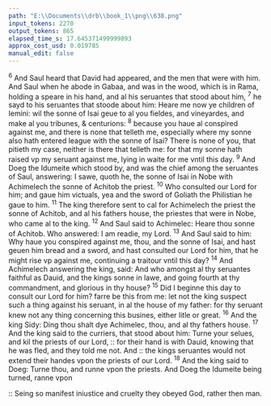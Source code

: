 ```yaml
---
path: "E:\\Documents\\drb\\book_1\\png\\638.png"
input_tokens: 2270
output_tokens: 865
elapsed_time_s: 17.645371499999893
approx_cost_usd: 0.019785
manual_edit: false
---
```

<sup>6</sup> And Saul heard that David had appeared, and the men that were with him. And Saul when he abode in Gabaa, and was in the wood, which is in Rama, holding a speare in his hand, and al his seruantes that stood about him, <sup>7</sup> he sayd to his seruantes that stoode about him: Heare me now ye children of Iemini: wil the sonne of Isai geue to al you fieldes, and vineyardes, and make al you tribunes, & centurions: <sup>8</sup> because you haue al conspired against me, and there is none that telleth me, especially where my sonne also hath entered league with the sonne of Isai? There is none of you, that pitieth my case, neither is there that telleth me: for that my sonne hath raised vp my seruant against me, lying in waite for me vntil this day. <sup>9</sup> And Doeg the Idumeite which stood by, and was the chief among the seruantes of Saul, answering: I sawe, quoth he, the sonne of Isai in Nobe with Achimelech the sonne of Achitob the priest. <sup>10</sup> Who consulted our Lord for him; and gaue him victuals, yea and the sword of Goliath the Philistian he gaue to him. <sup>11</sup> The king therefore sent to cal for Achimelech the priest the sonne of Achitob, and al his fathers house, the priestes that were in Nobe, who came al to the king. <sup>12</sup> And Saul said to Achimelec: Heare thou sonne of Achitob. Who answered: I am readie, my Lord. <sup>13</sup> And Saul said to him: Why haue you conspired against me, thou, and the sonne of Isai, and hast geuen him bread and a sword, and hast consulted our Lord for him, that he might rise vp against me, continuing a traitour vntil this day? <sup>14</sup> And Achimelech answering the king, said: And who amongst al thy seruantes faithful as Dauid, and the kings sonne in lawe, and going fourth at thy commandment, and glorious in thy house? <sup>15</sup> Did I beginne this day to consult our Lord for him? farre be this from me: let not the king suspect such a thing against his seruant, in al the house of my father: for thy seruant knew not any thing concerning this busines, either litle or great. <sup>16</sup> And the king Sidy: Ding thou shalt dye Achimelec, thou, and al thy fathers house. <sup>17</sup> And the king said to the curriers, that stood about him: Turne your selues, and kil the priests of our Lord, :: for their hand is with Dauid, knowing that he was fled, and they told me not. And :: the kings seruantes would not extend their handes vpon the priests of our Lord. <sup>18</sup> And the king said to Doeg: Turne thou, and runne vpon the priests. And Doeg the Idumeite being turned, ranne vpon

[^1]: Saul vnially condemning Dauid, condemned also al those that iustified him.

<aside>:: Seing so manifest iniustice and cruelty they obeyed God, rather then man.</aside>